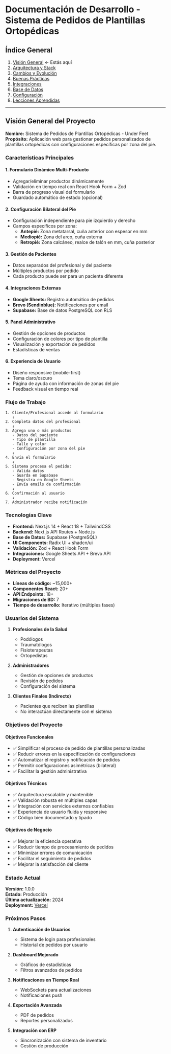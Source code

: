 # Documentación de Desarrollo - Sistema de Pedidos de Plantillas Ortopédicas

## Índice General
1. [Visión General](01-OVERVIEW.md) ← Estás aquí
2. [Arquitectura y Stack](02-ARCHITECTURE.md)
3. [Cambios y Evolución](03-EVOLUTION.md)
4. [Buenas Prácticas](04-BEST-PRACTICES.md)
5. [Integraciones](05-INTEGRATIONS.md)
6. [Base de Datos](06-DATABASE.md)
7. [Configuración](07-CONFIGURATION.md)
8. [Lecciones Aprendidas](08-LESSONS-LEARNED.md)

---

## Visión General del Proyecto

**Nombre:** Sistema de Pedidos de Plantillas Ortopédicas - Under Feet  
**Propósito:** Aplicación web para gestionar pedidos personalizados de plantillas ortopédicas con configuraciones específicas por zona del pie.

### Características Principales

#### 1. Formulario Dinámico Multi-Producto
- Agregar/eliminar productos dinámicamente
- Validación en tiempo real con React Hook Form + Zod
- Barra de progreso visual del formulario
- Guardado automático de estado (opcional)

#### 2. Configuración Bilateral del Pie
- Configuración independiente para pie izquierdo y derecho
- Campos específicos por zona:
  - **Antepié:** Zona metatarsal, cuña anterior con espesor en mm
  - **Mediopié:** Zona del arco, cuña externa
  - **Retropié:** Zona calcáneo, realce de talón en mm, cuña posterior

#### 3. Gestión de Pacientes
- Datos separados del profesional y del paciente
- Múltiples productos por pedido
- Cada producto puede ser para un paciente diferente

#### 4. Integraciones Externas
- **Google Sheets:** Registro automático de pedidos
- **Brevo (Sendinblue):** Notificaciones por email
- **Supabase:** Base de datos PostgreSQL con RLS

#### 5. Panel Administrativo
- Gestión de opciones de productos
- Configuración de colores por tipo de plantilla
- Visualización y exportación de pedidos
- Estadísticas de ventas

#### 6. Experiencia de Usuario
- Diseño responsive (mobile-first)
- Tema claro/oscuro
- Página de ayuda con información de zonas del pie
- Feedback visual en tiempo real

### Flujo de Trabajo

```
1. Cliente/Profesional accede al formulario
   ↓
2. Completa datos del profesional
   ↓
3. Agrega uno o más productos
   - Datos del paciente
   - Tipo de plantilla
   - Talle y color
   - Configuración por zona del pie
   ↓
4. Envía el formulario
   ↓
5. Sistema procesa el pedido:
   - Valida datos
   - Guarda en Supabase
   - Registra en Google Sheets
   - Envía emails de confirmación
   ↓
6. Confirmación al usuario
   ↓
7. Administrador recibe notificación
```

### Tecnologías Clave

- **Frontend:** Next.js 14 + React 18 + TailwindCSS
- **Backend:** Next.js API Routes + Node.js
- **Base de Datos:** Supabase (PostgreSQL)
- **UI Components:** Radix UI + shadcn/ui
- **Validación:** Zod + React Hook Form
- **Integraciones:** Google Sheets API + Brevo API
- **Deployment:** Vercel

### Métricas del Proyecto

- **Líneas de código:** ~15,000+
- **Componentes React:** 20+
- **API Endpoints:** 18+
- **Migraciones de BD:** 7
- **Tiempo de desarrollo:** Iterativo (múltiples fases)

### Usuarios del Sistema

1. **Profesionales de la Salud**
   - Podólogos
   - Traumatólogos
   - Fisioterapeutas
   - Ortopedistas

2. **Administradores**
   - Gestión de opciones de productos
   - Revisión de pedidos
   - Configuración del sistema

3. **Clientes Finales (Indirecto)**
   - Pacientes que reciben las plantillas
   - No interactúan directamente con el sistema

### Objetivos del Proyecto

#### Objetivos Funcionales
- ✅ Simplificar el proceso de pedido de plantillas personalizadas
- ✅ Reducir errores en la especificación de configuraciones
- ✅ Automatizar el registro y notificación de pedidos
- ✅ Permitir configuraciones asimétricas (bilateral)
- ✅ Facilitar la gestión administrativa

#### Objetivos Técnicos
- ✅ Arquitectura escalable y mantenible
- ✅ Validación robusta en múltiples capas
- ✅ Integración con servicios externos confiables
- ✅ Experiencia de usuario fluida y responsive
- ✅ Código bien documentado y tipado

#### Objetivos de Negocio
- ✅ Mejorar la eficiencia operativa
- ✅ Reducir tiempo de procesamiento de pedidos
- ✅ Minimizar errores de comunicación
- ✅ Facilitar el seguimiento de pedidos
- ✅ Mejorar la satisfacción del cliente

### Estado Actual

**Versión:** 1.0.0  
**Estado:** Producción  
**Última actualización:** 2024  
**Deployment:** [Vercel](https://vercel.com/balrok-studios-projects/v0-plantilla-ortopedica-app)

### Próximos Pasos

1. **Autenticación de Usuarios**
   - Sistema de login para profesionales
   - Historial de pedidos por usuario

2. **Dashboard Mejorado**
   - Gráficos de estadísticas
   - Filtros avanzados de pedidos

3. **Notificaciones en Tiempo Real**
   - WebSockets para actualizaciones
   - Notificaciones push

4. **Exportación Avanzada**
   - PDF de pedidos
   - Reportes personalizados

5. **Integración con ERP**
   - Sincronización con sistema de inventario
   - Gestión de producción
